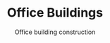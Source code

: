 ---
template: ProjectIndex
title: Office Buildings
subtitle: Office building construction
featuredImage: 'https://ucarecdn.com/48e39e19-b0cb-432c-83fd-a573bbd1fbb2/'
---